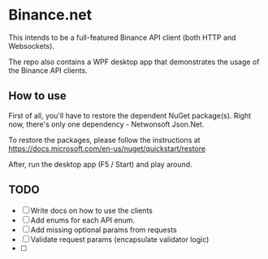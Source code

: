 # Binance.net
This intends to be a full-featured Binance API client (both HTTP and Websockets).

The repo also contains a WPF desktop app that demonstrates the usage of the Binance API clients.

## How to use
First of all, you'll have to restore the dependent NuGet package(s). Right now, there's only one dependency - Netwonsoft Json.Net.

To restore the packages, please follow the instructions at https://docs.microsoft.com/en-us/nuget/quickstart/restore

After, run the desktop app (F5 / Start) and play around.

## TODO
- [ ] Write docs on how to use the clients
- [ ] Add enums for each API enum.
- [ ] Add missing optional params from requests
- [ ] Validate request params (encapsulate validator logic)
- [ ] 